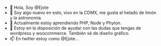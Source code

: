 - 👋 Hola, Soy @Ejote
- 👀 Soy algo nuevo en esto, vivo en la CDMX, me gusta el helado de limón y la astronomía.
- 🌱 Actualmente estoy aprendiendo PHP, Node y Phyton. 
- 💞️ Estoy en la disposición de ayudar con las dudas que tengas de wordpress y woocommerce. También sé de diseño gráfico.
- 📫 En twitter estoy como @Ejote...

<!---
Ejote/Ejote is a ✨ special ✨ repository because its `README.md` (this file) appears on your GitHub profile.
You can click the Preview link to take a look at your changes.
--->
